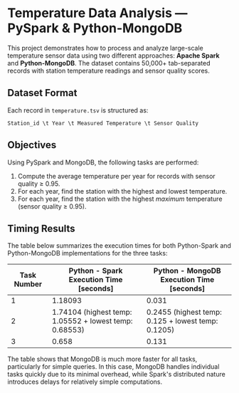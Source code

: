 # Temperature Data Analysis — PySpark & Python-MongoDB

This project demonstrates how to process and analyze large-scale temperature sensor data using two different approaches: **Apache Spark** and **Python-MongoDB**. The dataset contains 50,000+ tab-separated records with station temperature readings and sensor quality scores.

## Dataset Format

Each record in `temperature.tsv` is structured as:

```
Station_id \t Year \t Measured Temperature \t Sensor Quality
```

## Objectives

Using PySpark and MongoDB, the following tasks are performed:

1. Compute the average temperature per year for records with sensor quality ≥ 0.95.
2. For each year, find the station with the highest and lowest temperature.
3. For each year, find the station with the highest *maximum* temperature (sensor quality ≥ 0.95).

## Timing Results

The table below summarizes the execution times for both Python-Spark and Python-MongoDB implementations for the three tasks:

| Task Number | Python - Spark Execution Time [seconds] | Python - MongoDB Execution Time [seconds] |
|--------------|----------------------------------------|------------------------------------------|
| 1            | 1.18093                                | 0.031                                    |
| 2            | 1.74104 (highest temp: 1.05552 + lowest temp: 0.68553) | 0.2455 (highest temp: 0.125 + lowest temp: 0.1205) |
| 3            | 0.658                                  | 0.131                                    |


The table shows that MongoDB is much more faster for all tasks, particularly for simple queries. In this case, MongoDB handles individual tasks quickly due to its minimal overhead, while Spark's distributed nature introduces delays for relatively simple computations.
